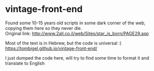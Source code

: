 # vintage-front-end
Found some 10-15 years old scripts in some dark corner of the web, copying them here so they never die.  
Original link: http://www.2all.co.il/web/Sites/star_is_born/PAGE29.asp  

Most of the text is in Hebrew, but the code is universal :)  
https://tombigel.github.io/vintage-front-end/  

I just dumped the code here, will try to find some time to format it and translate to English
